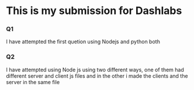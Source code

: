 <h1>This is my submission for Dashlabs </h1> 
<h3>Q1 </h3> I have attempted the first quetion using Nodejs and python both
<h3>Q2 </h3> I have attempted  using Node js using two different ways, one of them had different server and client js files and in the other i made the clients and the server in the same file

